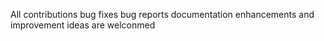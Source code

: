 All contributions bug fixes bug reports documentation enhancements and improvement ideas are welconmed
